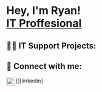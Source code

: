 <h1>Hey, I'm Ryan! <br/><a href="https://www.linkedin.com/in/ryankallen4784/">IT Proffesional</a>

<h2>👨‍💻 IT Support Projects:</h2>



<h2> 🤳 Connect with me:</h2>
[<img align="left" alt="RyanAllen | LinkedIn" width="22px" src="https://cdn.jsdelivr.net/npm/simple-icons@v3/icons/linkedin.svg" />][linkedin]

[linkedin]: https://www.linkedin.com/in/ryankallen4784/




